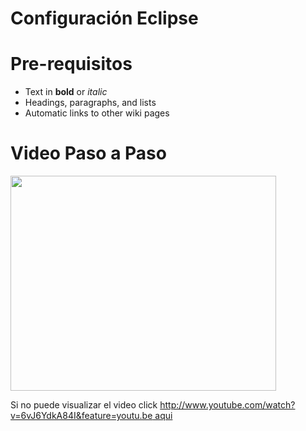# Configuración Eclipse #




# Pre-requisitos #

  * Text in **bold** or _italic_
  * Headings, paragraphs, and lists
  * Automatic links to other wiki pages

# Video Paso a Paso #

<a href='http://www.youtube.com/watch?feature=player_embedded&v=6vJ6YdkA84I' target='_blank'><img src='http://img.youtube.com/vi/6vJ6YdkA84I/0.jpg' width='425' height=344 /></a>

Si no puede visualizar el video click [http://www.youtube.com/watch?v=6vJ6YdkA84I&feature=youtu.be aqui](.md)